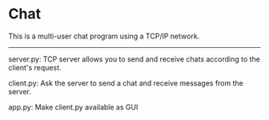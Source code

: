 # Chat

This is a multi-user chat program using a TCP/IP network.

------
server.py: TCP server allows you to send and receive chats according to the client's request.

client.py: Ask the server to send a chat and receive messages from the server.

app.py: Make client.py available as GUI
